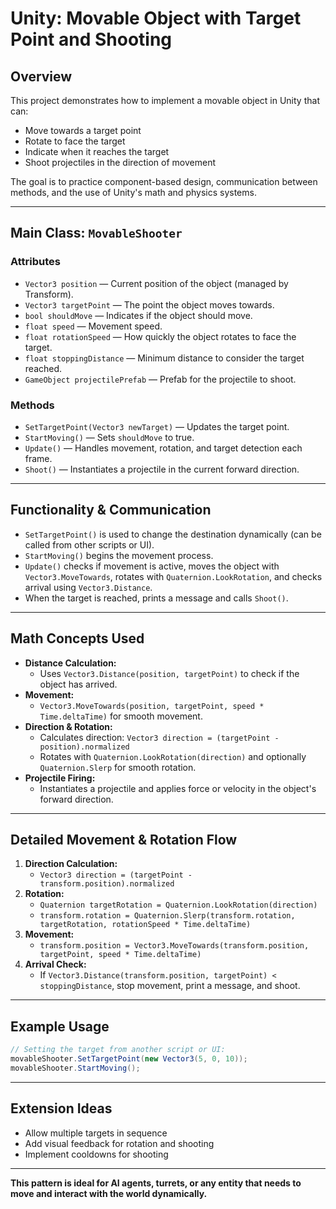 # Unity: Movable Object with Target Point and Shooting

## Overview
This project demonstrates how to implement a movable object in Unity that can:
- Move towards a target point
- Rotate to face the target
- Indicate when it reaches the target
- Shoot projectiles in the direction of movement

The goal is to practice component-based design, communication between methods, and the use of Unity's math and physics systems.

---

## Main Class: `MovableShooter`

### Attributes
- `Vector3 position` — Current position of the object (managed by Transform).
- `Vector3 targetPoint` — The point the object moves towards.
- `bool shouldMove` — Indicates if the object should move.
- `float speed` — Movement speed.
- `float rotationSpeed` — How quickly the object rotates to face the target.
- `float stoppingDistance` — Minimum distance to consider the target reached.
- `GameObject projectilePrefab` — Prefab for the projectile to shoot.

### Methods
- `SetTargetPoint(Vector3 newTarget)` — Updates the target point.
- `StartMoving()` — Sets `shouldMove` to true.
- `Update()` — Handles movement, rotation, and target detection each frame.
- `Shoot()` — Instantiates a projectile in the current forward direction.

---

## Functionality & Communication
- `SetTargetPoint()` is used to change the destination dynamically (can be called from other scripts or UI).
- `StartMoving()` begins the movement process.
- `Update()` checks if movement is active, moves the object with `Vector3.MoveTowards`, rotates with `Quaternion.LookRotation`, and checks arrival using `Vector3.Distance`.
- When the target is reached, prints a message and calls `Shoot()`.

---

## Math Concepts Used
- **Distance Calculation:**
  - Uses `Vector3.Distance(position, targetPoint)` to check if the object has arrived.
- **Movement:**
  - `Vector3.MoveTowards(position, targetPoint, speed * Time.deltaTime)` for smooth movement.
- **Direction & Rotation:**
  - Calculates direction: `Vector3 direction = (targetPoint - position).normalized`
  - Rotates with `Quaternion.LookRotation(direction)` and optionally `Quaternion.Slerp` for smooth rotation.
- **Projectile Firing:**
  - Instantiates a projectile and applies force or velocity in the object's forward direction.

---

## Detailed Movement & Rotation Flow
1. **Direction Calculation:**
   - `Vector3 direction = (targetPoint - transform.position).normalized`
2. **Rotation:**
   - `Quaternion targetRotation = Quaternion.LookRotation(direction)`
   - `transform.rotation = Quaternion.Slerp(transform.rotation, targetRotation, rotationSpeed * Time.deltaTime)`
3. **Movement:**
   - `transform.position = Vector3.MoveTowards(transform.position, targetPoint, speed * Time.deltaTime)`
4. **Arrival Check:**
   - If `Vector3.Distance(transform.position, targetPoint) < stoppingDistance`, stop movement, print a message, and shoot.

---

## Example Usage
```csharp
// Setting the target from another script or UI:
movableShooter.SetTargetPoint(new Vector3(5, 0, 10));
movableShooter.StartMoving();
```

---

## Extension Ideas
- Allow multiple targets in sequence
- Add visual feedback for rotation and shooting
- Implement cooldowns for shooting

---

**This pattern is ideal for AI agents, turrets, or any entity that needs to move and interact with the world dynamically.**
